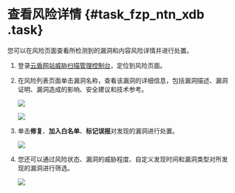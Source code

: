 # 查看风险详情 {#task_fzp_ntn_xdb .task}

您可以在风险页面查看所检测到的漏洞和内容风险详情并进行处置。

1.  登录[云盾网站威胁扫描管理控制台](https://yundun.console.aliyun.com/?p=avds)，定位到风险页面。 
2.  在风险列表页面单击漏洞名称，查看该漏洞的详细信息，包括漏洞描述、漏洞证明、漏洞造成的影响、安全建议和技术参考。 

    ![](http://static-aliyun-doc.oss-cn-hangzhou.aliyuncs.com/assets/img/13739/153797506112889_zh-CN.png)

    ![](http://static-aliyun-doc.oss-cn-hangzhou.aliyuncs.com/assets/img/13739/153797506112890_zh-CN.png)

3.  单击**修复**、**加入白名单**、**标记误报**对发现的漏洞进行处置。 

    ![](http://static-aliyun-doc.oss-cn-hangzhou.aliyuncs.com/assets/img/13739/153797506112891_zh-CN.png)

4.  您还可以通过风险状态、漏洞的威胁程度、自定义发现时间和漏洞类型对所发现的漏洞进行筛选。 

    ![](http://static-aliyun-doc.oss-cn-hangzhou.aliyuncs.com/assets/img/13739/153797506112892_zh-CN.png)


